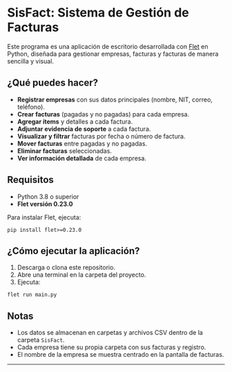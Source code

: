 
# SisFact: Sistema de Gestión de Facturas

Este programa es una aplicación de escritorio desarrollada con [Flet](https://flet.dev/) en Python, diseñada para gestionar empresas, facturas y facturas de manera sencilla y visual.

## ¿Qué puedes hacer?

- **Registrar empresas** con sus datos principales (nombre, NIT, correo, teléfono).
- **Crear facturas** (pagadas y no pagadas) para cada empresa.
- **Agregar ítems** y detalles a cada factura.
- **Adjuntar evidencia de soporte** a cada factura.
- **Visualizar y filtrar** facturas por fecha o número de factura.
- **Mover facturas** entre pagadas y no pagadas.
- **Eliminar facturas** seleccionadas.
- **Ver información detallada** de cada empresa.

## Requisitos

- Python 3.8 o superior
- **Flet versión 0.23.0**

Para instalar Flet, ejecuta:

```
pip install flet>=0.23.0
```

## ¿Cómo ejecutar la aplicación?

1. Descarga o clona este repositorio.
2. Abre una terminal en la carpeta del proyecto.
3. Ejecuta:

```
flet run main.py
```

## Notas

- Los datos se almacenan en carpetas y archivos CSV dentro de la carpeta `SisFact`.
- Cada empresa tiene su propia carpeta con sus facturas y registro.
- El nombre de la empresa se muestra centrado en la pantalla de facturas.

---
